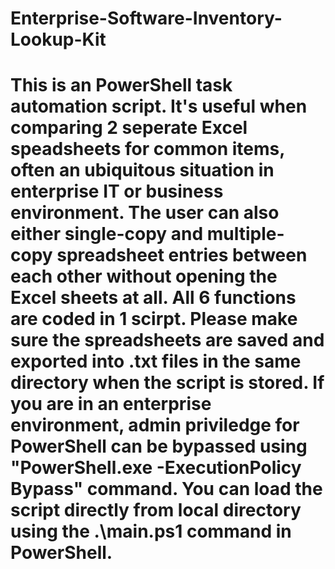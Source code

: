# Enterprise-Software-Inventory-Lookup-Kit
# This is an PowerShell task automation script. It's useful when comparing 2 seperate Excel speadsheets for common items, often an ubiquitous situation in enterprise IT or business environment. The user can also either single-copy and multiple-copy spreadsheet entries between each other without opening the Excel sheets at all. All 6 functions are coded in 1 scirpt. Please make sure the spreadsheets are saved and exported into .txt files in the same directory when the script is stored. If you are in an enterprise environment, admin priviledge for PowerShell can be bypassed using "PowerShell.exe -ExecutionPolicy Bypass" command. You can load the script directly from local directory using the .\main.ps1 command in PowerShell. 
